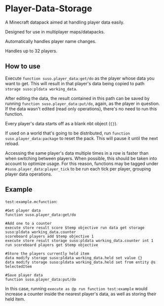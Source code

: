 # Player-Data-Storage
A Minecraft datapack aimed at handling player data easily.

Designed for use in multiplayer maps/datapacks.

Automatically handles player name changes.

Handles up to 32 players.


## How to use
Execute `function suso.player_data:get/do` as the player whose data you want to get. This will result in that player's data being copied to path `storage suso:pldata working_data`.

After editing the data, the result contained in this path can be saved by running `function suso.player_data:put/do`, again, as the player in question. If the data wasn't edited (read only operations), there's no need to run this function.

Every player's data starts off as a blank nbt object (`{}`).

If used on a world that's going to be distributed, run `function suso.player_data:package` to reset the pack. This will pause it until the next reload.

Accessing the same player's data multiple times in a row is faster than when switching between players. When possible, this should be taken into account to optimize usage. For this reason, functions may be tagged under `#suso.player_data:player_tick` to be run each tick per player, grouping player data operations.


## Example
`test:example.mcfunction`:
```mcfunction
#Get player data
function suso.player_data:get/do

#Add one to a counter
execute store result score $temp objective run data get storage suso:pldata working_data.counter
scoreboard players add $temp objective 1
execute store result storage suso:pldata working_data.counter int 1 run scoreboard players get $temp objective

#Store the players currently held item
data modify storage suso:pldata working_data.held set value {}
data modify storage suso:pldata working_data.held set from entity @s SelectedItem

#Save player data
function suso.player_data:put/do
```
In this case, running `execute as @p run function test:example` would increase a counter inside the nearest player's data, as well as storing their held item.
